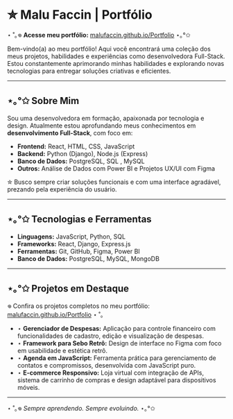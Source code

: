 # ✮ Malu Faccin | Portfólio

⋆ ˚｡𖦹 **Acesse meu portfólio:** [malufaccin.github.io/Portfolio](https://malufaccin.github.io/Portfolio/) ⋆｡°✩

Bem-vindo(a) ao meu portfólio! Aqui você encontrará uma coleção dos meus projetos, habilidades e experiências como desenvolvedora Full-Stack. Estou constantemente aprimorando minhas habilidades e explorando novas tecnologias para entregar soluções criativas e eficientes.

---

## ⋆｡°✩ Sobre Mim

Sou uma desenvolvedora em formação, apaixonada por tecnologia e design. Atualmente estou aprofundando meus conhecimentos em **desenvolvimento Full-Stack**, com foco em:

- **Frontend:** React, HTML, CSS, JavaScript  
- **Backend:** Python (Django), Node.js (Express) 
- **Banco de Dados:** PostgreSQL, SQL , MySQL
- **Outros:** Análise de Dados com Power BI e Projetos UX/UI com Figma

✮ Busco sempre criar soluções funcionais e com uma interface agradável, prezando pela experiência do usuário.

---

## ⋆｡°✩ Tecnologias e Ferramentas

- **Linguagens:** JavaScript, Python, SQL  
- **Frameworks:** React, Django, Express.js  
- **Ferramentas:** Git, GitHub, Figma, Power BI  
- **Banco de Dados:** PostgreSQL, MySQL, MongoDB

---

## ⋆｡°✩ Projetos em Destaque

𖦹 Confira os projetos completos no meu portfólio: [malufaccin.github.io/Portfolio](https://malufaccin.github.io/Portfolio/) ⋆ ˚｡  

- ⋆ **Gerenciador de Despesas:** Aplicação para controle financeiro com funcionalidades de cadastro, edição e visualização de despesas.  
- ⋆ **Framework para Sebo Retrô:** Design de interface no Figma com foco em usabilidade e estética retrô.  
- ⋆ **Agenda em JavaScript:** Ferramenta prática para gerenciamento de contatos e compromissos, desenvolvida com JavaScript puro.  
- ⋆ **E-commerce Responsivo:** Loja virtual com integração de APIs, sistema de carrinho de compras e design adaptável para dispositivos móveis.  

---

⋆ ˚｡𖦹 *Sempre aprendendo. Sempre evoluindo.* ⋆｡°✩
